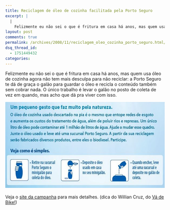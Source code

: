 ```yaml
---
title: Reciclagem de óleo de cozinha facilitada pela Porto Seguro
excerpt: |
  |
    Felizmente eu não sei o que é fritura em casa há anos, mas quem usa óleo de cozinha agora não tem mais desculpa para não reciclar: a Porto Seguro te dá de graça o galão para guardar o óleo e...
layout: post
comments: true
permalink: /archives/2008/11/reciclagem_oleo_cozinha_porto_seguro.html/
dsq_thread_id:
  - 1751449432
categories:
---
```

Felizmente eu não sei o que é fritura em casa há anos, mas quem usa óleo de cozinha agora não tem mais desculpa para não reciclar: a Porto Seguro te dá de graça o galão para guardar o óleo e recicla o conteúdo também sem cobrar nada. O único trabalho é levar o galão no posto de coleta de vez em quando, mas acho que dá pra viver com isso.

<span class="mt-enclosure mt-enclosure-image"><img title="detalhe do site da campanha" src="/archives/img/portoseguro.jpg" width="595" height="273" class="mt-image-center" style="text-align: center; display: block; margin: 0 auto 20px;" /></span>

Veja o [site da campanha][1] para mais detalhes. (dica do Willian Cruz, do [Vá de Bike!][2])

 [1]: http://www.portoseguro.com.br/navitacontent_/userFiles/File/hotsite_reciclagem_oleo/index.html
 [2]: http://freeride.blig.ig.com.br/
